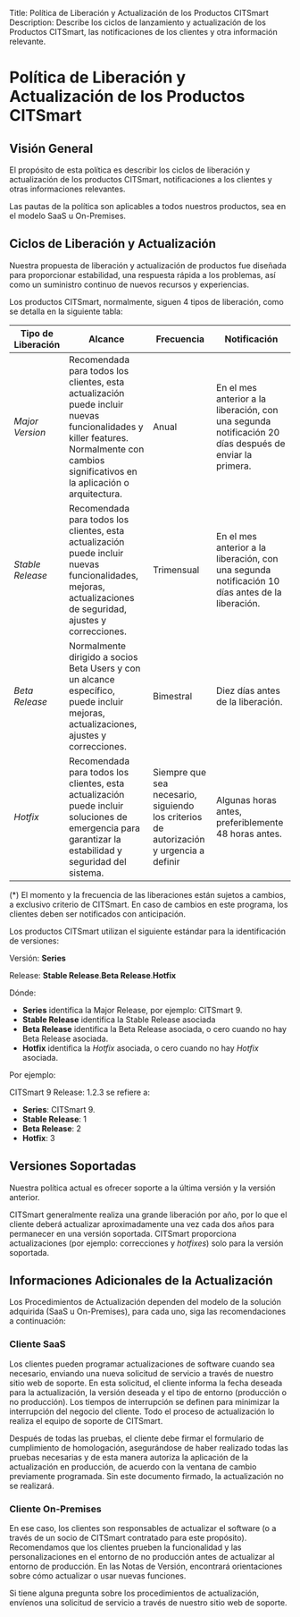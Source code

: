 Title: Política de Liberación y Actualización de los Productos CITSmart
Description: Describe los ciclos de lanzamiento y actualización de los Productos CITSmart, las notificaciones de los clientes y otra información relevante.

# Política de Liberación y Actualización de los Productos CITSmart

## Visión General
El propósito de esta política es describir los ciclos de liberación y actualización de los productos CITSmart, notificaciones a los clientes y otras informaciones relevantes.

Las pautas de la política son aplicables a todos nuestros productos, sea en el modelo SaaS u On-Premises.

## Ciclos de Liberación y Actualización
Nuestra propuesta de liberación y actualización de productos fue diseñada para proporcionar estabilidad, una respuesta rápida a los problemas, así como un suministro continuo de nuevos recursos y experiencias.

Los productos CITSmart, normalmente, siguen 4 tipos de liberación, como se detalla en la siguiente tabla:

|**Tipo de Liberación**|**Alcance**|**Frecuencia**|**Notificación**|
|----------------------|-----------|--------------|----------------|
|*Major Version*|Recomendada para todos los clientes, esta actualización puede incluir nuevas funcionalidades y killer features. Normalmente con cambios significativos en la aplicación o arquitectura.|Anual|En el mes anterior a la liberación, con una segunda notificación 20 días después de enviar la primera.|
|*Stable Release*|Recomendada para todos los clientes, esta actualización puede incluir nuevas funcionalidades, mejoras, actualizaciones de seguridad, ajustes y correcciones.|Trimensual|En el mes anterior a la liberación, con una segunda notificación 10 días antes de la liberación.|
|*Beta Release*|Normalmente dirigido a socios Beta Users y con un alcance específico, puede incluir mejoras, actualizaciones, ajustes y correcciones.|Bimestral|Diez días antes de la liberación.|
|*Hotfix*|Recomendada para todos los clientes, esta actualización puede incluir soluciones de emergencia para garantizar la estabilidad y seguridad del sistema.|Siempre que sea necesario, siguiendo los criterios de autorización y urgencia a definir|Algunas horas antes, preferiblemente 48 horas antes.|

(*) El momento y la frecuencia de las liberaciones están sujetos a cambios, a exclusivo criterio de CITSmart. En caso de cambios en este programa, los clientes deben ser notificados con anticipación.

Los productos CITSmart utilizan el siguiente estándar para la identificación de versiones:

Versión: **Series**  

Release: **Stable Release**.**Beta Release**.**Hotfix**

Dónde: 
- **Series** identifica la Major Release, por ejemplo: CITSmart 9.
- **Stable Release** identifica la Stable Release asociada
- **Beta Release** identifica la Beta Release asociada, o cero cuando no hay Beta Release asociada.
- **Hotfix** identifica la *Hotfix* asociada, o cero cuando no hay *Hotfix* asociada.

Por ejemplo:

CITSmart 9
Release: 1.2.3 se refiere a:
- **Series**: CITSmart 9.
- **Stable Release**: 1
- **Beta Release**:  2
- **Hotfix**: 3

## Versiones Soportadas
Nuestra política actual es ofrecer soporte a la última versión y la versión anterior.

CITSmart generalmente realiza una grande liberación por año, por lo que el cliente deberá actualizar aproximadamente una vez cada dos años para permanecer en una versión soportada. CITSmart proporciona actualizaciones (por ejemplo: correcciones y *hotfixes*) solo para la versión soportada.

## Informaciones Adicionales de la Actualización
Los Procedimientos de Actualización dependen del modelo de la solución adquirida (SaaS u On-Premises), para cada uno, siga las recomendaciones a continuación:

### Cliente SaaS
Los clientes pueden programar actualizaciones de software cuando sea necesario, enviando una nueva solicitud de servicio a través de nuestro sitio web de soporte. En esta solicitud, el cliente informa la fecha deseada para la actualización, la versión deseada y el tipo de entorno (producción o no producción). Los tiempos de interrupción se definen para minimizar la interrupción del negocio del cliente. Todo el proceso de actualización lo realiza el equipo de soporte de CITSmart.

Después de todas las pruebas, el cliente debe firmar el formulario de cumplimiento de homologación, asegurándose de haber realizado todas las pruebas necesarias y de esta manera autoriza la aplicación de la actualización en producción, de acuerdo con la ventana de cambio previamente programada. Sin este documento firmado, la actualización no se realizará.

### Cliente On-Premises
En ese caso, los clientes son responsables de actualizar el software (o a través de un socio de CITSmart contratado para este propósito). Recomendamos que los clientes prueben la funcionalidad y las personalizaciones en el entorno de no producción antes de actualizar al entorno de producción. En las Notas de Versión, encontrará orientaciones sobre cómo actualizar o usar nuevas funciones.

Si tiene alguna pregunta sobre los procedimientos de actualización, envíenos una solicitud de servicio a través de nuestro sitio web de soporte.
